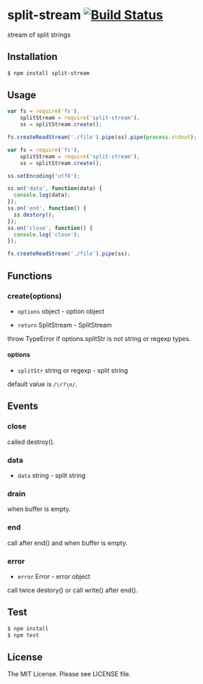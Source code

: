# split-stream  [![Build Status](https://travis-ci.org/sasaplus1/split-stream.png)](https://travis-ci.org/sasaplus1/split-stream)

stream of split strings

## Installation

```sh
$ npm install split-stream
```

## Usage

```js
var fs = require('fs'),
    splitStream = require('split-stream'),
    ss = splitStream.create();

fs.createReadStream('./file').pipe(ss).pipe(process.stdout);
```

```js
var fs = require('fs'),
    splitStream = require('split-stream'),
    ss = splitStream.create();

ss.setEncoding('utf8');

ss.on('data', function(data) {
  console.log(data);
});
ss.on('end', function() {
  ss.destory();
});
ss.on('close', function() {
  console.log('close');
});

fs.createReadStream('./file').pipe(ss);
```

## Functions

### create(options)

* `options` object - option object

* `return` SplitStream - SplitStream

throw TypeError if options.splitStr is not string or regexp types.

#### options

* `splitStr` string or regexp - split string

default value is `/\r?\n/`.

## Events

### close

called destroy().

### data

* `data` string - split string

### drain

when buffer is empty.

### end

call after end() and when buffer is empty.

### error

* `error` Error - error object

call twice destory() or call write() after end().

## Test

```sh
$ npm install
$ npm test
```

## License

The MIT License. Please see LICENSE file.
